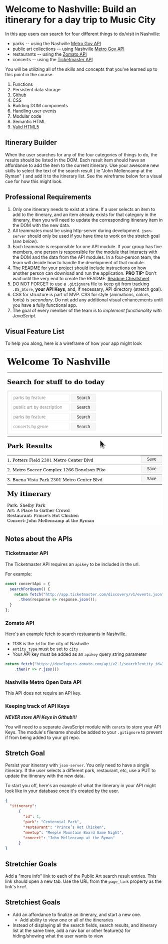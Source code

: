 # Welcome to Nashville: Build an itinerary for a day trip to Music City

In this app users can search for four different things to do/visit in Nashville:
* parks -- using the Nashville [Metro Gov API](https://dev.socrata.com/foundry/data.nashville.gov/xbru-cfzi)
* public art collections -- using Nashville [Metro Gov API](https://dev.socrata.com/foundry/data.nashville.gov/eviu-nxp6)
* restaurants -- using the [Zomato API](https://developers.zomato.com/api)
* concerts -- using the [Ticketmaster API](https://developer.ticketmaster.com/products-and-docs/apis/getting-started/)

You will be utilizing all of the skills and concepts that you've learned up to this point in the course.

1. Functions
1. Persistent data storage
1. Github
1. CSS
1. Building DOM components
1. Handling user events
1. Modular code
1. Semantic HTML
1. [Valid HTML5](https://validator.w3.org/)

## Itinerary Builder

When the user searches for any of the four categories of things to do, the results should be listed in the DOM. Each result item should have an affordance to add the item to the current itinerary. Use your awesome new skills to select the text of the search result ( ie "John Mellencamp at the Ryman" ) and add it to the itinerary list. See the wireframe below for a visual cue for how this might look.


## Professional Requirements

1. Only one itinerary needs to exist at a time. If a user selects an item to add to the itinerary, and an item already exists for that category in the itinerary, then you will need to update the corresponding itinerary item in the DOM with the new data.
1. All teammates must be using http-server during development. `json-server` should only be used if you have time to work on the stretch goal (_see below_).
1. Each teammate is responsible for one API module. If your group has five members, one person is responsible for the module that interacts with the DOM and the data from the API modules. In a four-person team, the team will decide how to handle the development of that module.
1. The README for your project should include instructions on how another person can download and run the application. **PRO TIP:** Don't wait until the very end to create the README. [Readme Cheatsheet](https://github.com/adam-p/markdown-here/wiki/Markdown-Cheatsheet)
1. DO NOT FORGET to use a `.gitignore` file to keep git from tracking `.DS_Store`, **your API Keys**, and, if necessary, API directory (stretch goal).
1. CSS for structure is part of MVP. CSS for style (animations, colors, fonts) is _secondary_. Do not add any additional visual enhancements until you have a fully functional app. 
1. The goal of every member of the team is to _implement functionality with JavaScript_.

## Visual Feature List

To help you along, here is a wireframe of how your app might look

![welcome wireframe](./welcom-to-nashville-example.png)

## Notes about the APIs

### Ticketmaster API

The Ticketmaster API requires an `apikey` to be included in the url.

For example:
```js
const concertApi = {
  searchForQueen() {
    return fetch("http://app.ticketmaster.com/discovery/v1/events.json?keyword=Queen&apikey=__YOUR_API_KEY_HERE__")
      .then(response => response.json());
  }
};
```

### Zomato API

Here's an example fetch to search restuarants in Nashville.

* 1138 is the `id` for the city of Nashville
* `entity_type` must be set to `city`
* Your API key must be added as an `apikey` query string parameter

```js
return fetch("https://developers.zomato.com/api/v2.1/search?entity_id=1138&entity_type=city&start=first&sort=rating&apikey=__YOUR_API_KEY_HERE__")
    .then(r => r.json())
```

### Nashville Metro Open Data API

This API does not require an API key.

### Keeping track of API Keys

_**NEVER store API Keys in Github!!!**_

You will need to a separate JavaScript module with `const`s to store your API Keys. The module's filename should be added to your `.gitignore` to prevent if from being added to your git repo.

## Stretch Goal

Persist your itinerary with `json-server`. You only need to have a single itinerary. If the user selects a different park, restaurant, etc, use a PUT to update the itinerary with the new data.

To start you off, here's an example of what the itinerary in your API might look like in your database once it's created by the user.

```json
{
  "itinerary":
      {
        "id": 1,
        "park": "Centennial Park",
        "restaurant": "Prince’s Hot Chicken",
        "meetup": "Meeple Mountain Board Game Night",
        "concert": "John Mellencamp at the Ryman"
      }
}
```
## Stretchier Goals

Add a "more info" link to each of the Public Art search result entries. This link should open a new tab. Use the URL from the `page_link` property as the link's `href`.

## Stretchiest Goals
* Add an affordance to finalize an itinerary, and start a new one.
  * Add ability to view one or all of the itineraries
* Instead of displaying all the search fields, search results, and itinerary list at the same time, add a nav bar or other feature(s) for hiding/showing what the user wants to view
